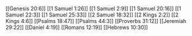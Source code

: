 [[Genesis 20:6]]
[[1 Samuel 1:26]]
[[1 Samuel 2:9]]
[[1 Samuel 20:16]]
[[1 Samuel 22:3]]
[[1 Samuel 25:33]]
[[2 Samuel 18:32]]
[[2 Kings 2:2]]
[[2 Kings 4:6]]
[[Psalms 18:47]]
[[Psalms 44:3]]
[[Proverbs 31:12]]
[[Jeremiah 29:22]]
[[Daniel 4:19]]
[[Romans 12:19]]
[[Hebrews 10:30]]
